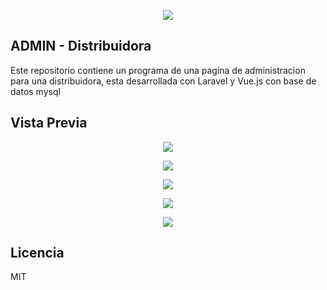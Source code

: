 <p align="center"><img src="https://lh3.googleusercontent.com/pw/AM-JKLUmPzzSQjjkEjzTUzC2NC5bjxwiSMzU__qHmtghNkM_izp7VpvcJeAg0VCq1JNdwv2E6YKXexCfFdJiK9wIfM69iJp0U0uhy3sWHyj81CMnnyeXlWPhQBYYcrwfSi0E9U0ZbDquburjyuCHDvu6q-E=w170-h169-no?authuser=0"></p>

## ADMIN - Distribuidora

Este repositorio contiene un programa de una pagina de administracion para una distribuidora, esta desarrollada con Laravel y Vue.js con base de datos mysql

## Vista Previa

<p align="center"><img src="https://lh3.googleusercontent.com/pw/AM-JKLUl6ZZqFyC6CZNfmaSsy0ZulpFvr-8X_AP8ySvFwNwiaOyvWdiG1yh4SbR3GEGxyC_EJcok4xwxBQUbLSqvNW6GcvjRof5riovJzx-NN4j2Xnm7YYM2FcXAIjuTLCwUcPwxW5IIqM1dPuKbYxt6dmU=w820-h615-no?authuser=0"></p>
<p align="center"><img src="https://lh3.googleusercontent.com/pw/AM-JKLVHEu0pqO1540VFN71nw12ZaiibgN7H89yBlu0xjF7kv4wMhCCvY4rFHvJnMIKNJ1w8MIV6ucI8KMaKooOVS2fDqrsX_69ZF9YNfXdsOZUh3DDnPYU9OFVALp8HciQ1WpEKS9dYsiIAB2ciTfC1sJ0=w820-h615-no?authuser=0"></p>
<p align="center"><img src="https://lh3.googleusercontent.com/pw/AM-JKLU3-X8NF9D2LyxOcjIfMLIabZaKwlJgVv44eVSuwn4JjYYc_233ILjBeFuYszFVONxFGm5HSvIEhy2NIu2PLC2kdMA7WMDZYR3kIwGDXCn7fdRo67tREHaaBzDS5zXbIcpe9M4ghrZtwL_tqHpbcHA=w820-h615-no?authuser=0"></p>
<p align="center"><img src="https://lh3.googleusercontent.com/pw/AM-JKLUBqWWz1xjd-wo-oii-yyN5_X0DkK324a_E5O1vC_7c8ahLFnWXRm00put6Zbz_3aOv7pV_vtL2RllJaawXC7AqdQJTJEkIh-jtZHCxuz3DrR-5SKW5UY-9sqboiBTK_eBk1nPCb_iUKJp2z5nCTD8=w820-h615-no?authuser=0"></p>
<p align="center"><img src="https://lh3.googleusercontent.com/pw/AM-JKLXwD9fFwjAiG5xsmVXRtjgLy77_ykHKx6sRHlfTDvqlPaaF44T0hqvoiurYjwzqC5LTLCXHrX9C-WL0zg2sVyqDXizlB7PSpvJDEWkxTke3Yvn7mWx72_WLbp3DB30W2I_Xfrkus6fAxRH3nH_33IY=w820-h615-no?authuser=0"></p>

## Licencia

MIT
